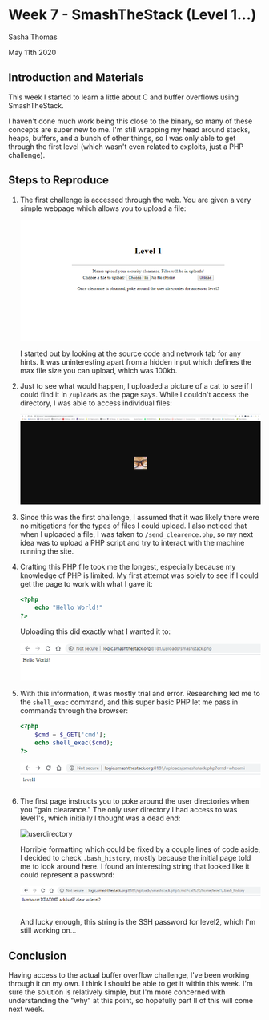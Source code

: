 # Week 7 - SmashTheStack (Level 1...) 

Sasha Thomas

May 11th 2020

## Introduction and Materials

This week I started to learn a little about C and buffer overflows using SmashTheStack.

I haven't done much work being this close to the binary, so many of these concepts are super new to me. I'm still wrapping my head around stacks, heaps, buffers, and a bunch of other things, so I was only able to get through the first level (which wasn't even related to exploits, just a PHP challenge). 

## Steps to Reproduce

1. The first challenge is accessed through the web. You are given a very simple webpage which allows you to upload a file:

   ![start](images\start.png)

   I started out by looking at the source code and network tab for any hints. It was uninteresting apart from a hidden input which defines the max file size you can upload, which was 100kb. 

2. Just to see what would happen, I uploaded a picture of a cat to see if I could find it in `/uploads` as the page says. While I couldn't access the directory, I was able to access individual files:

   ![uploadedcatto](images\uploadedcatto.PNG)

3. Since this was the first challenge, I assumed that it was likely there were no mitigations for the types of files I could upload. I also noticed that when I uploaded a file, I was taken to `/send_clearence.php`, so my next idea was to upload a PHP script and try to interact with the machine running the site. 

4. Crafting this PHP file took me the longest, especially because my knowledge of PHP is limited. My first attempt was solely to see if I could get the page to work with what I gave it:

   ```php
   <?php
       echo "Hello World!"
   ?>
   ```

   Uploading this did exactly what I wanted it to:

   ![helloworld](images\helloworld.PNG)

5. With this information, it was mostly trial and error. Researching led me to the `shell_exec` command, and this super basic PHP let me pass in commands through the browser:

   ```php
   <?php
       $cmd = $_GET['cmd'];
       echo shell_exec($cmd);
   ?>
   ```

   ![phpscriptworks](images\phpscriptworks.PNG)

6. The first page instructs you to poke around the user directories when you "gain clearance." The only user directory I had access to was level1's, which initially I thought was a dead end:

   ![userdirectory](C:\Users\turtl\Documents\week6\images\userdirectory.PNG)

   Horrible formatting which could be fixed by a couple lines of code aside, I decided to check `.bash_history`, mostly because the initial page told me to look around here. I found an interesting string that looked like it could represent a password:

   ![plaintext](images\plaintext.PNG)

   And lucky enough, this string is the SSH password for level2, which I'm still working on...

## Conclusion

Having access to the actual buffer overflow challenge, I've been working through it on my own. I think I should be able to get it within this week. I'm sure the solution is relatively simple, but I'm more concerned with understanding the "why" at this point, so hopefully part II of this will come next week. 



